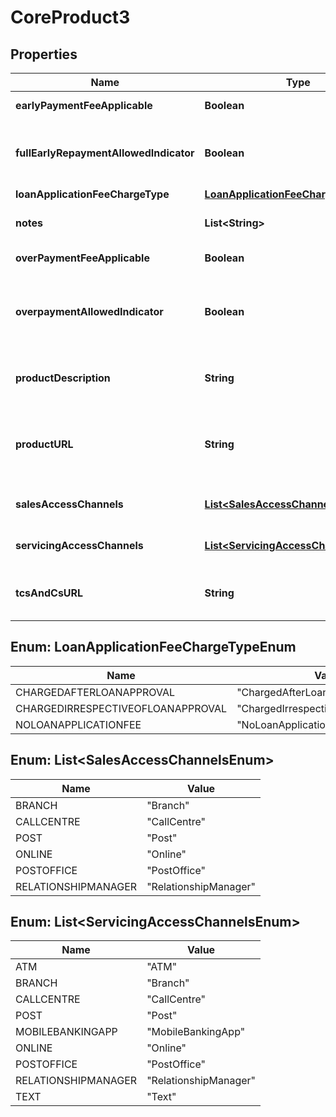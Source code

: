 
# CoreProduct3

## Properties
Name | Type | Description | Notes
------------ | ------------- | ------------- | -------------
**earlyPaymentFeeApplicable** | **Boolean** | Early repayment fee charged for this loan product. | 
**fullEarlyRepaymentAllowedIndicator** | **Boolean** | FullEarlyRepaymentAllowedIndicator states whether a borrower can pay off the entire residual prior to the expected end of the loan term without incurring charges |  [optional]
**loanApplicationFeeChargeType** | [**LoanApplicationFeeChargeTypeEnum**](#LoanApplicationFeeChargeTypeEnum) | Loan application fee charged type. | 
**notes** | **List&lt;String&gt;** | Optional additional notes to supplement the Core Product Details |  [optional]
**overPaymentFeeApplicable** | **Boolean** | Overpayment fee charged for this loan product. | 
**overpaymentAllowedIndicator** | **Boolean** | OverpaymentAllowedIndictor says whether a borrower can pay more than the repayment amount specified by the lender, in a particular period, without incurring charges. |  [optional]
**productDescription** | **String** | The description of the SME Loan product used for marketing purposes from a customer perspective. |  [optional]
**productURL** | **String** | URL provided by the organisation which redirects to the product (on live products only) available on an external website. There might be more than one product at a given URL. | 
**salesAccessChannels** | [**List&lt;SalesAccessChannelsEnum&gt;**](#List&lt;SalesAccessChannelsEnum&gt;) | Methods by which a customer can access the services associated to the SME Loan product | 
**servicingAccessChannels** | [**List&lt;ServicingAccessChannelsEnum&gt;**](#List&lt;ServicingAccessChannelsEnum&gt;) | Methods by which a customer can access the services associated to the SME Loan product | 
**tcsAndCsURL** | **String** | URL provided by the financial institution which redirects to the SME Loan T&amp;Cs on an external website | 


<a name="LoanApplicationFeeChargeTypeEnum"></a>
## Enum: LoanApplicationFeeChargeTypeEnum
Name | Value
---- | -----
CHARGEDAFTERLOANAPPROVAL | &quot;ChargedAfterLoanApproval&quot;
CHARGEDIRRESPECTIVEOFLOANAPPROVAL | &quot;ChargedIrrespectiveOfLoanApproval&quot;
NOLOANAPPLICATIONFEE | &quot;NoLoanApplicationFee&quot;


<a name="List<SalesAccessChannelsEnum>"></a>
## Enum: List&lt;SalesAccessChannelsEnum&gt;
Name | Value
---- | -----
BRANCH | &quot;Branch&quot;
CALLCENTRE | &quot;CallCentre&quot;
POST | &quot;Post&quot;
ONLINE | &quot;Online&quot;
POSTOFFICE | &quot;PostOffice&quot;
RELATIONSHIPMANAGER | &quot;RelationshipManager&quot;


<a name="List<ServicingAccessChannelsEnum>"></a>
## Enum: List&lt;ServicingAccessChannelsEnum&gt;
Name | Value
---- | -----
ATM | &quot;ATM&quot;
BRANCH | &quot;Branch&quot;
CALLCENTRE | &quot;CallCentre&quot;
POST | &quot;Post&quot;
MOBILEBANKINGAPP | &quot;MobileBankingApp&quot;
ONLINE | &quot;Online&quot;
POSTOFFICE | &quot;PostOffice&quot;
RELATIONSHIPMANAGER | &quot;RelationshipManager&quot;
TEXT | &quot;Text&quot;




